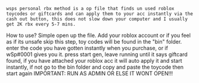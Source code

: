 	wsps personal rbx method is a op file that finds un used roblox toycodes or giftcards and can apply them to your acc instantly via the cash out button, this does not slow down your computer and I usually get 2K rbx every 5-7 mins.

How to use?
	Simple open up the file.
	Add your roblox account or if you feel as if its unsafe skip this step, toy codes will be found in the "bin" folder. enter the code you have gotten 		instantly when you purchase, or if wSp#0001 gives you it. 
	press start gen, leave running until it says giftcard found, if you have attached your roblox acc it will auto apply it and start instantly, 
	if not go to the bin folder and copy and paste the toycode then start again
	IMPORTANT: RUN AS ADMIN OR ELSE IT WONT OPEN!!!
